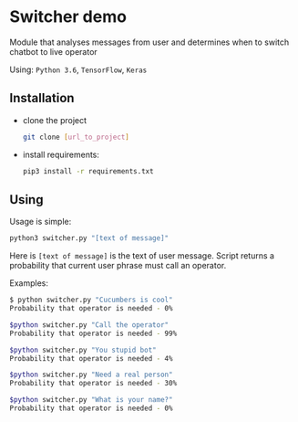 # Switcher demo

Module that analyses messages from user and determines when to switch chatbot to live operator

Using: `Python 3.6`, `TensorFlow`, `Keras`

## Installation

- clone the project
    ```bash
    git clone [url_to_project]
    ```
- install requirements:
    ```bash
    pip3 install -r requirements.txt
    ```

## Using

Usage is simple:

```bash
python3 switcher.py "[text of message]"
```

Here is `[text of message]` is the text of user message.
Script returns a probability that current user phrase must call an operator.


Examples:
```bash
$ python switcher.py "Cucumbers is cool"
Probability that operator is needed - 0%
```
```bash
$python switcher.py "Call the operator"
Probability that operator is needed - 99%
```
```bash
$python switcher.py "You stupid bot"
Probability that operator is needed - 4%
```
```bash
$python switcher.py "Need a real person"
Probability that operator is needed - 30%
```
```bash
$python switcher.py "What is your name?"
Probability that operator is needed - 0%
```